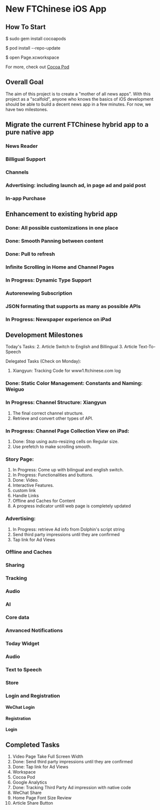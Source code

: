 # New FTChinese iOS App

## How To Start
$ sudo gem install cocoapods

$ pod install --repo-update

$ open Page.xcworkspace

For more, check out [Cocoa Pod](https://cocoapods.org/)


## Overall Goal
The aim of this project is to create a "mother of all news apps". With this project as a "scalfold", anyone who knows the basics of iOS development should be able to build a decent news app in a few minutes. For now, we have two milestones. 

## Migrate the current FTChinese hybrid app to a pure native app
### News Reader
### Billigual Support
### Channels
### Advertising: including launch ad, in page ad and paid post
### In-app Purchase

## Enhancement to existing hybrid app
### Done: All possible customizations in one place
### Done: Smooth Panning between content
### Done: Pull to refresh
### Infinite Scrolling in Home and Channel Pages
### In Progress: Dynamic Type Support
### Autorenewing Subscription
### JSON formating that supports as many as possible APIs
### In Progress: Newspaper experience on iPad

## Development Milestones
Today's Tasks: 
2. Article Switch to English and Billingual
3. Article Text-To-Speech



Delegated Tasks (Check on Monday):

1. Xiangyun: Tracking Code for www1.ftchinese.com log


### Done: Static Color Management: Constants and Naming: Weiguo

### In Progress: Channel Structure: Xiangyun
1. The final correct channel structure. 
2. Retrieve and convert other types of API. 


### In Progress: Channel Page Collection View on iPad: 
1. Done: Stop using auto-resizing cells on Regular size. 
2. Use prefetch to make scrolling smooth. 

### Story Page: 
1. In Progress: Come up with bilingual and english switch. 
2. In Progress: Functionalities and buttons. 
3. Done: Video. 
4. Interactive Features. 
5. custom link
6. Handle Links
7. Offline and Caches for Content
8. A progress indicator untill web page is completely updated


### Advertising: 
1. In Progress: retrieve Ad info from Dolphin's script string
2. Send third party impressions until they are confirmed
3. Tap link for Ad Views


### Offline and Caches

### Sharing

### Tracking

### Audio

### AI

### Core data

### Anvanced Notifications

### Today Widget

### Audio

### Text to Speech

### Store

### Login and Registration
#### WeChat Login
#### Registration
#### Login

## Completed Tasks
1. Video Page Take Full Screen Width 
2. Done: Send third party impressions until they are confirmed
3. Done: Tap link for Ad Views
1. Workspace
2. Cocoa Pod
3. Google Analytics
2. Done: Tracking Third Party Ad impression with native code
3. WeChat Share 
3. Home Page Font Size Review
1. Article Share Button
